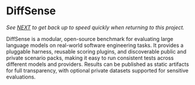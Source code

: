 # DiffSense

_See [NEXT](NEXT.md) to get back up to speed quickly when returning to this project._

DiffSense is a modular, open-source benchmark for evaluating large language models on real-world software engineering tasks. It provides a pluggable harness, reusable scoring plugins, and discoverable public and private scenario packs, making it easy to run consistent tests across different models and providers. Results can be published as static artifacts for full transparency, with optional private datasets supported for sensitive evaluations.

